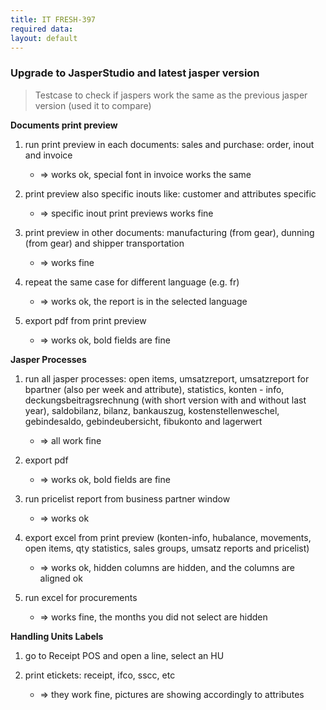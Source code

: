 ```yaml
---
title: IT FRESH-397
required data:
layout: default
---
```


### Upgrade to JasperStudio and latest jasper version
> Testcase to check if jaspers work the same as the previous jasper version (used it to compare)

**Documents print preview**

1. run print preview in each documents: sales and purchase: order, inout and invoice
	* => works ok, special font in invoice works the same
	
2. print preview also specific inouts like: customer and attributes specific
	* => specific inout print previews works fine
	
3. print preview in other documents: manufacturing (from gear), dunning (from gear) and shipper transportation 
	* => works fine
	
4. repeat the same case for different language (e.g. fr)
	* => works ok, the report is in the selected language
	
5. export pdf from print preview 
	* => works ok, bold fields are fine

**Jasper Processes**

1. run all jasper processes: open items, umsatzreport, umsatzreport for bpartner (also per week and attribute), statistics, konten - info, deckungsbeitragsrechnung (with short version with and without last year), saldobilanz, bilanz, bankauszug, kostenstellenweschel, gebindesaldo, gebindeubersicht, fibukonto and lagerwert
	* => all work fine
	
2. export pdf 
	* => works ok, bold fields are fine

3. run pricelist report from business partner window
	* => works ok

4. export excel from print preview (konten-info, hubalance, movements, open items, qty statistics, sales groups, umsatz reports and pricelist)
	* => works ok, hidden columns are hidden, and the columns are aligned ok

5. run excel for procurements 
	* => works fine, the months you did not select are hidden 

**Handling Units Labels**

1. go to Receipt POS and open a line, select an HU

2. print etickets: receipt, ifco, sscc, etc
	* => they work fine, pictures are showing accordingly to attributes